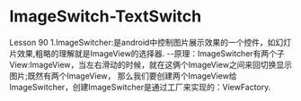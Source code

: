 # ImageSwitch-TextSwitch

Lesson 90
1.ImageSwitcher:是android中控制图片展示效果的一个控件，如幻灯片效果,粗略的理解就是ImageView的选择器.
  --原理：ImageSwitcher有两个子View:ImageView，当左右滑动的时候，就在这俩个ImageView之间来回切换显示图片;既然有两个ImageView，
          那么我们要创建两个ImageView给ImageSwitcher，创建ImageSwitcher是通过工厂来实现的：ViewFactory.
  
